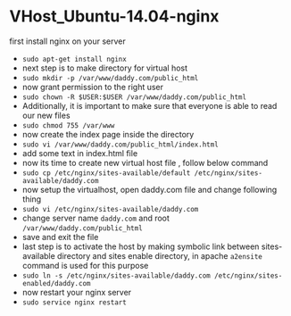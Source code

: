 # VHost_Ubuntu-14.04-nginx

first install nginx on your server
* `sudo apt-get install nginx`
* next step is to make directory for virtual host
* `sudo mkdir -p /var/www/daddy.com/public_html`
* now grant permission to the right user
* `sudo chown -R $USER:$USER /var/www/daddy.com/public_html`
* Additionally, it is important to make sure that everyone is able to read our new files
* `sudo chmod 755 /var/www`
* now create the index page inside the directory
* `sudo vi /var/www/daddy.com/public_html/index.html`
* add some text in index.html file
* now its time to create new virtual host file , follow below command
* `sudo cp /etc/nginx/sites-available/default /etc/nginx/sites-available/daddy.com`
* now setup the virtualhost, open daddy.com file and change following thing
* `sudo vi /etc/nginx/sites-available/daddy.com`
* change server name `daddy.com` and root `/var/www/daddy.com/public_html`
* save and exit the file
* last step is to activate the host by making symbolic link between sites-available directory and sites enable directory, in apache `a2ensite` command is used for this purpose
* `sudo ln -s /etc/nginx/sites-available/daddy.com /etc/nginx/sites-enabled/daddy.com`
* now restart your nginx server
* `sudo service nginx restart`
